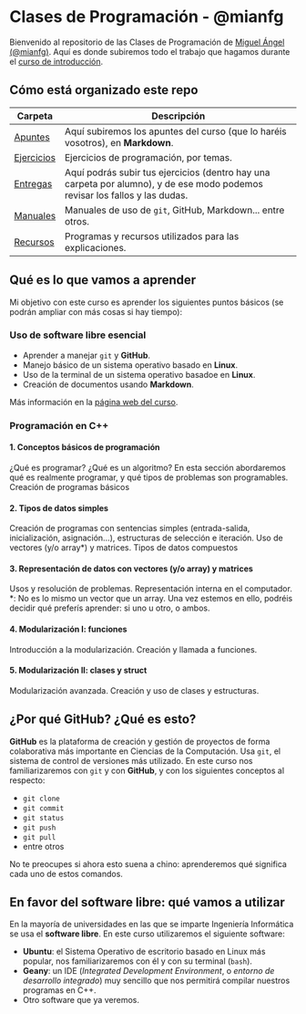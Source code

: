 # Clases de Programación - @mianfg

Bienvenido al repositorio de las Clases de Programación de [Miguel Ángel (@mianfg)](https://mianfg.bloomgogo.com). Aquí es donde subiremos todo el trabajo que hagamos durante el [curso de introducción]().

## Cómo está organizado este repo

| Carpeta | Descripción |
| --- | --- |
| [Apuntes](./Apuntes) | Aquí subiremos los apuntes del curso (que lo haréis vosotros), en **Markdown**.
| [Ejercicios](./Ejercicios) | Ejercicios de programación, por temas. |
| [Entregas](./Entregas) | Aquí podrás subir tus ejercicios (dentro hay una carpeta por alumno), y de ese modo podemos revisar los fallos y las dudas. |
| [Manuales](./Manuales) | Manuales de uso de `git`, GitHub, Markdown... entre otros. |
| [Recursos](./Recursos) | Programas y recursos utilizados para las explicaciones. |

## Qué es lo que vamos a aprender

Mi objetivo con este curso es aprender los siguientes puntos básicos (se podrán ampliar con más cosas si hay tiempo):

### Uso de software libre esencial

* Aprender a manejar `git` y **GitHub**.
* Manejo básico de un sistema operativo basado en **Linux**.
* Uso de la terminal de un sistema operativo basadoe en **Linux**.
* Creación de documentos usando **Markdown**.

Más información en la [página web del curso](https://mianfg.bloomgogo.com/clases-programacion/#informacion).

### Programación en C++

#### 1. Conceptos básicos de programación

¿Qué es programar? ¿Qué es un algoritmo? En esta sección abordaremos qué es realmente programar, y qué tipos de problemas son programables.
Creación de programas básicos

#### 2. Tipos de datos simples

Creación de programas con sentencias simples (entrada-salida, inicialización, asignación…), estructuras de selección e iteración.
Uso de vectores (y/o array*) y matrices. Tipos de datos compuestos

#### 3. Representación de datos con vectores (y/o array) y matrices

Usos y resolución de problemas. Representación interna en el computador. *: No es lo mismo un vector que un array. Una vez estemos en ello, podréis decidir qué preferís aprender: si uno u otro, o ambos.

#### 4. Modularización I: funciones

Introducción a la modularización. Creación y llamada a funciones.

#### 5. Modularización II: clases y struct

Modularización avanzada. Creación y uso de clases y estructuras.


## ¿Por qué GitHub? ¿Qué es esto?

**GitHub** es la plataforma de creación y gestión de proyectos de forma colaborativa más importante en Ciencias de la Computación. Usa `git`, el sistema de control de versiones más utilizado. En este curso nos familiarizaremos con `git` y con **GitHub**, y con los siguientes conceptos al respecto:

* `git clone`
* `git commit`
* `git status`
* `git push`
* `git pull`
* entre otros

No te preocupes si ahora esto suena a chino: aprenderemos qué significa cada uno de estos comandos.

## En favor del software libre: qué vamos a utilizar

En la mayoría de universidades en las que se imparte Ingeniería Informática se usa el **software libre**. En este curso utilizaremos el siguiente software:

* **Ubuntu**: el Sistema Operativo de escritorio basado en Linux más popular, nos familiarizaremos con él y con su terminal (`bash`).
* **Geany**: un IDE (_Integrated Development Environment_, o _entorno de desarrollo integrado_) muy sencillo que nos permitirá compilar nuestros programas en C++.
* Otro software que ya veremos.
